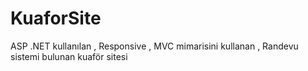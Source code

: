 # KuaforSite
ASP .NET kullanılan , Responsive , MVC mimarisini kullanan , Randevu sistemi bulunan kuaför sitesi
